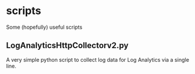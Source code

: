 # scripts
Some (hopefully) useful scripts

## LogAnalyticsHttpCollectorv2.py
A very simple python script to collect log data for Log Analytics via a single line.
